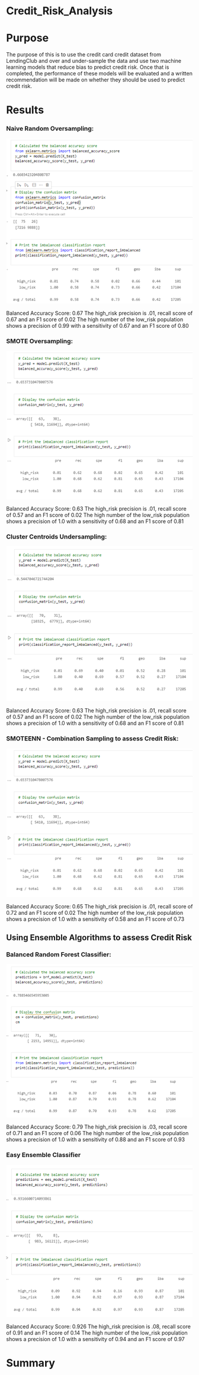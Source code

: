 # Credit_Risk_Analysis

# Purpose

The purpose of this is to use the credit card credit dataset from LendingClub and over and under-sample the data and use two machine learning models that reduce bias to predict credit risk. Once that is completed, the performance of these models will be evaluated and a written recommendation will be made on whether they should be used to predict credit risk.


# Results

### Naive Random Oversampling:

![image](Credit_Risk_Analysis/Naive_Random_Oversampling.png)

Balanced Accuracy Score: 0.67
The high_risk precision is .01, recall score of 0.67 and an F1 score of 0.02
The high number of the low_risk population shows a precision of 0.99 with a sensitivity of 0.67 and an F1 score of 0.80


### SMOTE Oversampling:
![image](Credit_Risk_Analysis/SMOTE_Oversampling.PNG)

Balanced Accuracy Score: 0.63
The high_risk precision is .01, recall score of 0.57 and an F1 score of 0.02
The high number of the low_risk population shows a precision of 1.0 with a sensitivity of 0.68 and an F1 score of 0.81


### Cluster Centroids Undersampling:

![image](Credit_Risk_Analysis/Cluster_Centroids_Resampler.PNG)

Balanced Accuracy Score: 0.63
The high_risk precision is .01, recall score of 0.57 and an F1 score of 0.02
The high number of the low_risk population shows a precision of 1.0 with a sensitivity of 0.68 and an F1 score of 0.81


### SMOTEENN - Combination Sampling to assess Credit Risk:

![image](Credit_Risk_Analysis/SMOTE_Oversampling.PNG)

Balanced Accuracy Score: 0.65
The high_risk precision is .01, recall score of 0.72 and an F1 score of 0.02
The high number of the low_risk population shows a precision of 1.0 with a sensitivity of 0.58 and an F1 score of 0.73

## Using Ensemble Algorithms to assess Credit Risk

### Balanced Random Forest Classifier:

![image](Credit_Risk_Analysis/Balanced_Random_Forest_Classfier.PNG)

Balanced Accuracy Score: 0.79
The high_risk precision is .03, recall score of 0.71 and an F1 score of 0.06
The high number of the low_risk population shows a precision of 1.0 with a sensitivity of 0.88 and an F1 score of 0.93

### Easy Ensemble Classifier

![image](Credit_Risk_Analysis/Easy_Ensemble_Classifier.PNG)

Balanced Accuracy Score: 0.926
The high_risk precision is .08, recall score of 0.91 and an F1 score of 0.14
The high number of the low_risk population shows a precision of 1.0 with a sensitivity of 0.94 and an F1 score of 0.97

# Summary
